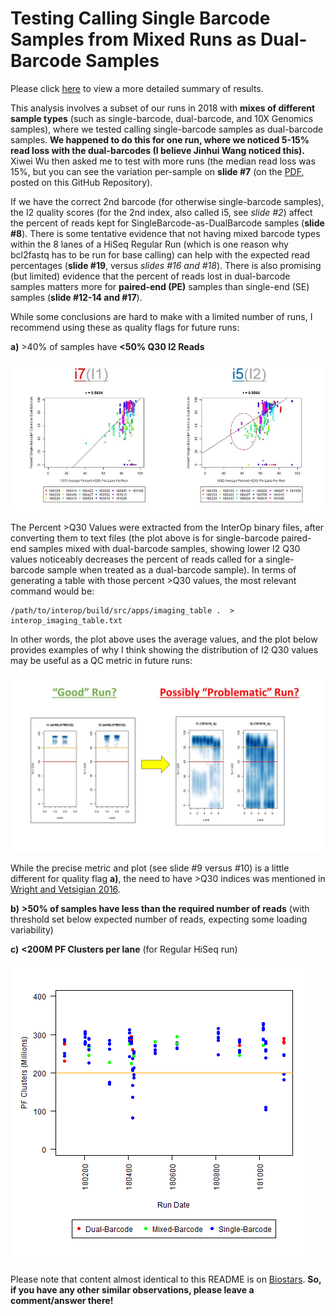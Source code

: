 # Testing Calling Single Barcode Samples from Mixed Runs as Dual-Barcode Samples

Please click [here](https://github.com/COHIGC/SingleBarcode-as-DualBarcode/blob/master/cwarden_SingleBarcode_as_DualBarcode_Public.pdf) to view a more detailed summary of results.

This analysis involves a subset of our runs in 2018 with **mixes of different sample types** (such as single-barcode, dual-barcode, and 10X Genomics samples), where we tested calling single-barcode samples as dual-barcode samples.  **We happened to do this for one run, where we noticed 5-15% read loss with the dual-barcodes (I believe Jinhui Wang noticed this).**  Xiwei Wu then asked me to test with more runs (the median read loss was 15%, but you can see the variation per-sample on **slide #7** (on the [PDF](https://github.com/COHIGC/SingleBarcode-as-DualBarcode/blob/master/cwarden_SingleBarcode_as_DualBarcode_Public.pdf), posted on this GitHub Repository).

If we have the correct 2nd barcode (for otherwise single-barcode samples), the I2 quality scores (for the 2nd index, also called i5, see *slide #2*) affect the percent of reads kept for SingleBarcode-as-DualBarcode samples (**slide #8**).  There is some tentative evidence that not having mixed barcode types within the 8 lanes of a HiSeq Regular Run (which is one reason why bcl2fastq has to be run for base calling) can help with the expected read percentages (**slide #19**, versus *slides #16 and #18*).   There is also promising (but limited) evidence that the percent of reads lost in dual-barcode samples matters more for **paired-end (PE)** samples than single-end (SE) samples (**slide #12-14 and #17**).

While some conclusions are hard to make with a limited number of runs, I recommend using these as quality flags for future runs:

**a)**	>40% of samples have **<50% Q30 I2 Reads**
 
![alt text](Biostars_Fig1.JPG "Drop in I2 >Q30 Associated with Read Loss")
 
The Percent >Q30 Values were extracted from the InterOp binary files, after converting them to text files (the plot above is for single-barcode paired-end samples mixed with dual-barcode samples, showing lower I2 Q30 values noticeably decreases the percent of reads called for a single-barcode sample when treated as a dual-barcode sample).  In terms of generating a table with those percent >Q30 values, the most relevant command would be:

```
/path/to/interop/build/src/apps/imaging_table .  > interop_imaging_table.txt
```

In other words, the plot above uses the average values, and the plot below provides examples of why I think showing the distribution of I2 Q30 values may be useful as a QC metric in future runs:  

![alt text](Percent_Index_Q30_By-Tile.JPG "Plot above is for average value, representing substantial shift in distribution")

While the precise metric and plot (see slide #9 versus #10) is a little different for quality flag **a)**, the need to have >Q30 indices was mentioned in [Wright and Vetsigian 2016](https://bmcgenomics.biomedcentral.com/articles/10.1186/s12864-016-3217-x).

**b)** **>50% of samples have less than the required number of reads** (with threshold set below expected number of reads, expecting some loading variability)

**c)** **<200M PF Clusters per lane** (for Regular HiSeq run)

![alt text](total_reads_per_lane_RegularRun.png "Total Reads (in Millions) Per-Lane for HiSeq 2500 Regular Run")

Please note that content almost identical to this README is on [Biostars](https://www.biostars.org/p/376585/). **So, if you have any other similar observations, please leave a comment/answer there!**
